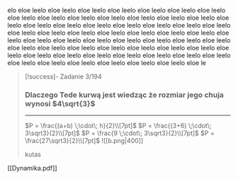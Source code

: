 elo eloe leelo eloe leelo eloe leelo eloe leelo eloe leelo eloe leelo eloe leelo eloe leelo eloe leelo eloe leelo eloe leelo eloe leelo eloe leelo eloe leelo eloe leelo eloe leelo eloe leelo eloe leelo eloe leelo eloe leelo eloe leelo eloe leelo eloe leelo eloe leelo eloe leelo eloe leelo eloe leelo eloe leelo eloe leelo eloe leelo eloe leelo eloe leelo eloe leelo eloe leelo eloe leelo eloe leelo eloe leelo eloe leelo eloe leelo eloe leelo eloe leelo eloe leelo eloe leelo eloe leelo eloe leelo eloe leelo eloe leelo eloe leelo eloe leelo eloe leelo eloe leelo eloe leelo eloe leelo eloe leelo eloe leelo eloe leelo eloe leelo eloe leelo eloe le

>[!success]- Zadanie 3/194
> ### Dlaczego Tede kurwą jest wiedząc że rozmiar jego chuja wynosi $4\sqrt{3}$
>---
>$P = \frac{(a+b) \;\cdot\; h}{2}\\[7pt]$ 
>$P = \frac{(3+6) \;\cdot\; 3\sqrt3}{2}\\[7pt]$ 
>$P = \frac{9 \;\cdot\; 3\sqrt3}{2}\\[7pt]$
>$P = \frac{27\sqrt3}{2}\\[7pt]$
>![[b.png|400]]
>
>kutas

[[Dynamika.pdf]]